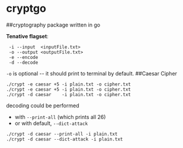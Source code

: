 # cryptgo
##cryptography package written in go

**Tenative flagset**:
```
 -i --input  <inputFile.txt>
 -o --output <outputFile.txt>
 -e --encode
 -d --decode
```
`-o` is optional -- it should print to terminal by default.
##Caesar Cipher
```
./crypt -e caesar +5 -i plain.txt -o cipher.txt
./crypt -e caesar +5 -i plain.txt -o cipher.txt
./crypt -d caesar    -i plain.txt -o cipher.txt
```
decoding could be performed 
 - with `--print-all` (which prints all 26)
 - or with default, `--dict-attack`
```
./crypt -d caesar --print-all -i plain.txt
./crypt -d caesar --dict-attack -i plain.txt
```
